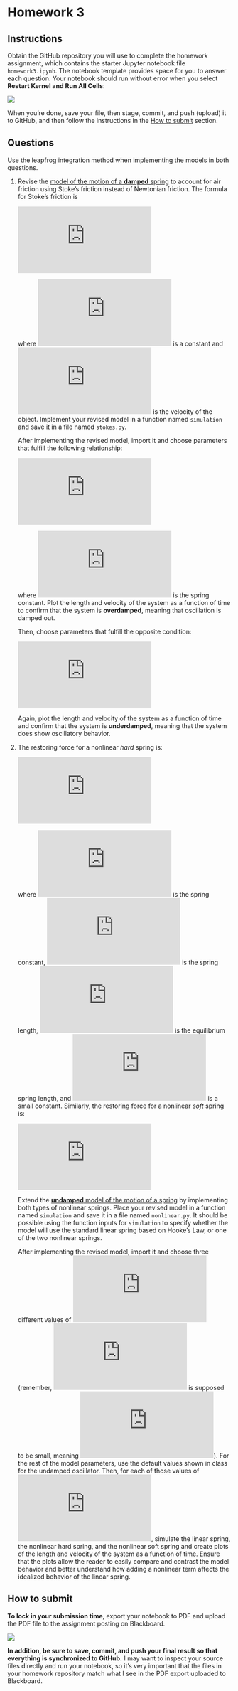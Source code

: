 Homework 3
================

## Instructions

Obtain the GitHub repository you will use to complete the homework
assignment, which contains the starter Jupyter notebook file
`homework3.ipynb`. The notebook template provides space for you to
answer each question. Your notebook should run without error when you
select **Restart Kernel and Run All
Cells**:

<img src="../img/jupyterlab_restart_kernel_and_run_all.png" style="display: block; margin: auto;" />

When you’re done, save your file, then stage, commit, and push (upload)
it to GitHub, and then follow the instructions in the [How to
submit](#how-to-submit) section.

## Questions

Use the leapfrog integration method when implementing the models in both
questions.

1.  Revise the [model of the motion of a **damped**
    spring](https://github.com/jkglasbrenner/cds411-course-materials/blob/master/class_notes/class15/oscillator.py)
    to account for air friction using Stoke’s friction instead of
    Newtonian friction. The formula for Stoke’s friction is
    
      
    ![F=bv](https://latex.codecogs.com/png.latex?F%3Dbv "F=bv")  
    
    where ![b](https://latex.codecogs.com/png.latex?b "b") is a constant
    and ![v](https://latex.codecogs.com/png.latex?v "v") is the velocity
    of the object. Implement your revised model in a function named
    `simulation` and save it in a file named `stokes.py`.
    
    After implementing the revised model, import it and choose
    parameters that fulfill the following
    relationship:
    
      
    ![b^{2}\>4k^{2}](https://latex.codecogs.com/png.latex?b%5E%7B2%7D%3E4k%5E%7B2%7D
    "b^{2}\>4k^{2}")  
    
    where ![k](https://latex.codecogs.com/png.latex?k "k") is the spring
    constant. Plot the length and velocity of the system as a function
    of time to confirm that the system is **overdamped**, meaning that
    oscillation is damped out.
    
    Then, choose parameters that fulfill the opposite
    condition:
    
      
    ![b^{2}\<4k^{2}](https://latex.codecogs.com/png.latex?b%5E%7B2%7D%3C4k%5E%7B2%7D
    "b^{2}\<4k^{2}")  
    
    Again, plot the length and velocity of the system as a function of
    time and confirm that the system is **underdamped**, meaning that
    the system does show oscillatory behavior.

2.  The restoring force for a nonlinear *hard* spring
    is:
    
      
    ![k(x-x\_{0})\\left\[1+a^{2}(x-x\_{0})^{2}\\right\]](https://latex.codecogs.com/png.latex?k%28x-x_%7B0%7D%29%5Cleft%5B1%2Ba%5E%7B2%7D%28x-x_%7B0%7D%29%5E%7B2%7D%5Cright%5D
    "k(x-x_{0})\\left[1+a^{2}(x-x_{0})^{2}\\right]")  
    
    where ![k](https://latex.codecogs.com/png.latex?k "k") is the spring
    constant, ![x](https://latex.codecogs.com/png.latex?x "x") is the
    spring length,
    ![x\_{0}](https://latex.codecogs.com/png.latex?x_%7B0%7D "x_{0}") is
    the equilibrium spring length, and
    ![a](https://latex.codecogs.com/png.latex?a "a") is a small
    constant. Similarly, the restoring force for a nonlinear *soft*
    spring
    is:
    
      
    ![k(x-x\_{0})\\left\[1-a^{2}(x-x\_{0})^{2}\\right\]](https://latex.codecogs.com/png.latex?k%28x-x_%7B0%7D%29%5Cleft%5B1-a%5E%7B2%7D%28x-x_%7B0%7D%29%5E%7B2%7D%5Cright%5D
    "k(x-x_{0})\\left[1-a^{2}(x-x_{0})^{2}\\right]")  
    
    Extend the [**undamped** model of the motion of a
    spring](https://github.com/jkglasbrenner/cds411-course-materials/blob/master/class_notes/class15/oscillator.py)
    by implementing both types of nonlinear springs. Place your revised
    model in a function named `simulation` and save it in a file named
    `nonlinear.py`. It should be possible using the function inputs for
    `simulation` to specify whether the model will use the standard
    linear spring based on Hooke’s Law, or one of the two nonlinear
    springs.
    
    After implementing the revised model, import it and choose three
    different values of ![a](https://latex.codecogs.com/png.latex?a "a")
    (remember, ![a](https://latex.codecogs.com/png.latex?a "a") is
    supposed to be small, meaning
    ![a\\ll{}1](https://latex.codecogs.com/png.latex?a%5Cll%7B%7D1
    "a\\ll{}1")). For the rest of the model parameters, use the default
    values shown in class for the undamped oscillator. Then, for each of
    those values of ![a](https://latex.codecogs.com/png.latex?a "a"),
    simulate the linear spring, the nonlinear hard spring, and the
    nonlinear soft spring and create plots of the length and velocity of
    the system as a function of time. Ensure that the plots allow the
    reader to easily compare and contrast the model behavior and better
    understand how adding a nonlinear term affects the idealized
    behavior of the linear spring.

## How to submit

**To lock in your submission time**, export your notebook to PDF and
upload the PDF file to the assignment posting on
Blackboard.

<img src="../img/jupyterlab_export_to_pdf.png" style="display: block; margin: auto;" />

**In addition, be sure to save, commit, and push your final result so
that everything is synchronized to GitHub.** I may want to inspect your
source files directly and run your notebook, so it’s very important that
the files in your homework repository match what I see in the PDF export
uploaded to Blackboard.

